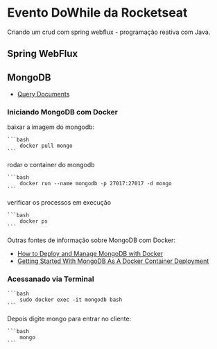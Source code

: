 # Evento DoWhile da Rocketseat

Criando um crud com spring webflux - programação reativa com Java.

## Spring WebFlux

## MongoDB

* [Query Documents](https://www.tutorialkart.com/mongodb/mongodb-query-documents/)

### Iniciando MongoDB com Docker

baixar a imagem do mongodb:

    ```bash
        docker pull mongo
    ```

rodar o container do mongodb

    ```bash
        docker run --name mongodb -p 27017:27017 -d mongo
    ```

verificar os processos em execução

    ```bash
        docker ps
    ```

Outras fontes de informação sobre MongoDB com Docker:

* [How to Deploy and Manage MongoDB with Docker](https://phoenixnap.com/kb/docker-mongodb)
* [Getting Started With MongoDB As A Docker Container Deployment](https://www.thepolyglotdeveloper.com/2019/01/getting-started-mongodb-docker-container-deployment/)

### Acessanado via Terminal

    ```bash
        sudo docker exec -it mongodb bash
    ```

Depois digite mongo para entrar no cliente:

    ```bash
        mongo
    ```
